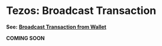 # Tezos: Broadcast Transaction

**See:** [**Broadcast Transaction from Wallet**](../../wallets/broadcast-transaction-from-wallet.md)

**COMING SOON**
